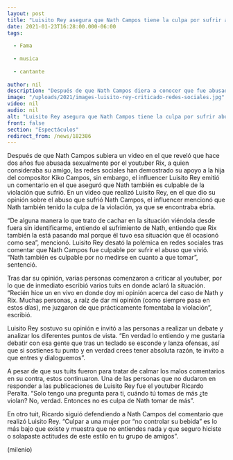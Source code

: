 ```yaml
---
layout: post
title: "Luisito Rey asegura que Nath Campos tiene la culpa por sufrir abuso; lo critican en redes"
date: 2021-01-23T16:28:00.000-06:00
tags:
  
  - Fama
  
  - musica
  
  - cantante
  
author: nil
description: "Después de que Nath Campos diera a conocer que fue abusada sexualmente por Rix, Luisito Rey aseguró que Nath también tiene la culpa. "
image: "/uploads/2021/images-luisito-rey-criticado-redes-sociales.jpg"
video: nil
audio: nil
alt: "Luisito Rey asegura que Nath Campos tiene la culpa por sufrir abuso; lo critican en redes"
front: false
section: "Espectáculos"
redirect_from: /news/182386
---
```


Después de que Nath Campos subiera un video en el que reveló que hace dos años fue abusada sexualmente por el youtuber Rix, a quien consideraba su amigo, las redes sociales han demostrado su apoyo a la hija del compositor Kiko Campos, sin embargo, el influencer Luisito Rey emitió un comentario en el que aseguró que Nath también es culpable de la violación que sufrió. En un video que realizó Luisito Rey, en el que dio su opinión sobre el abuso que sufrió Nath Campos, el influencer mencionó que Nath también tenido la culpa de la violación, ya que se encontraba ebria. 

“De alguna manera lo que trato de cachar en la situación viéndola desde fuera sin identificarme, entiendo el sufrimiento de Nath, entiendo que Rix también la está pasando mal porque él tuvo esa situación que él ocasionó como sea”, mencionó. Luisito Rey desató la polémica en redes sociales tras comentar que Nath Campos fue culpable por sufrir el abuso que vivió. “Nath también es culpable por no medirse en cuanto a que tomar”, sentenció. 

Tras dar su opinión, varias personas comenzaron a criticar al youtuber, por lo que de inmediato escribió varios tuits en donde aclaró la situación. “Recién hice un en vivo en donde doy mi opinión acerca del caso de Nath y Rix. Muchas personas, a raíz de dar mi opinión (como siempre pasa en estos días), me juzgaron de que prácticamente fomentaba la violación”, escribió. 

Luisito Rey sostuvo su opinión e invitó a las personas a realizar un debate y analizar los diferentes puntos de vista. “En verdad lo entiendo y me gustaría debatir con esa gente que tras un teclado se esconde y lanza ofensas, así que si sostienes tu punto y en verdad crees tener absoluta razón, te invito a que entres y dialoguemos”. 

A pesar de que sus tuits fueron para tratar de calmar los malos comentarios en su contra, estos continuaron. Una de las personas que no dudaron en responder a las publicaciones de Luisito Rey fue el youtuber Ricardo Peralta. “Solo tengo una pregunta para ti, cuándo tú tomas de más ¿te violan? No, verdad. Entonces no es culpa de Nath tomar de más”. 

En otro tuit, Ricardo siguió defendiendo a Nath Campos del comentario que realizó Luisito Rey. “Culpar a una mujer por “no controlar su bebida” es lo más bajo que existe y muestra que no entiendes nada y que seguro hiciste o solapaste actitudes de este estilo en tu grupo de amigos”. 

(milenio)